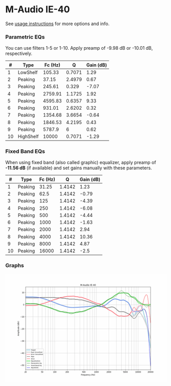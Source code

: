 # M-Audio IE-40
See [usage instructions](https://github.com/jaakkopasanen/AutoEq#usage) for more options and info.

### Parametric EQs
You can use filters 1-5 or 1-10. Apply preamp of -9.98 dB or -10.01 dB, respectively.

|   # | Type      |   Fc (Hz) |      Q |   Gain (dB) |
|-----|-----------|-----------|--------|-------------|
|   1 | LowShelf  |    105.33 | 0.7071 |        1.29 |
|   2 | Peaking   |     37.15 | 2.4979 |        0.67 |
|   3 | Peaking   |    245.61 | 0.329  |       -7.07 |
|   4 | Peaking   |   2759.91 | 1.1725 |        1.92 |
|   5 | Peaking   |   4595.83 | 0.6357 |        9.33 |
|   6 | Peaking   |    931.01 | 2.6202 |        0.32 |
|   7 | Peaking   |   1354.68 | 3.6654 |       -0.64 |
|   8 | Peaking   |   1846.53 | 4.2195 |        0.43 |
|   9 | Peaking   |   5787.9  | 6      |        0.62 |
|  10 | HighShelf |  10000    | 0.7071 |       -1.29 |

### Fixed Band EQs
When using fixed band (also called graphic) equalizer, apply preamp of **-11.56 dB** (if available) and set gains manually with these parameters.

|   # | Type    |   Fc (Hz) |      Q |   Gain (dB) |
|-----|---------|-----------|--------|-------------|
|   1 | Peaking |     31.25 | 1.4142 |        1.23 |
|   2 | Peaking |     62.5  | 1.4142 |       -0.79 |
|   3 | Peaking |    125    | 1.4142 |       -4.39 |
|   4 | Peaking |    250    | 1.4142 |       -6.08 |
|   5 | Peaking |    500    | 1.4142 |       -4.44 |
|   6 | Peaking |   1000    | 1.4142 |       -1.63 |
|   7 | Peaking |   2000    | 1.4142 |        2.94 |
|   8 | Peaking |   4000    | 1.4142 |       10.36 |
|   9 | Peaking |   8000    | 1.4142 |        4.87 |
|  10 | Peaking |  16000    | 1.4142 |       -2.5  |

### Graphs
![](./M-Audio%20IE-40.png)
